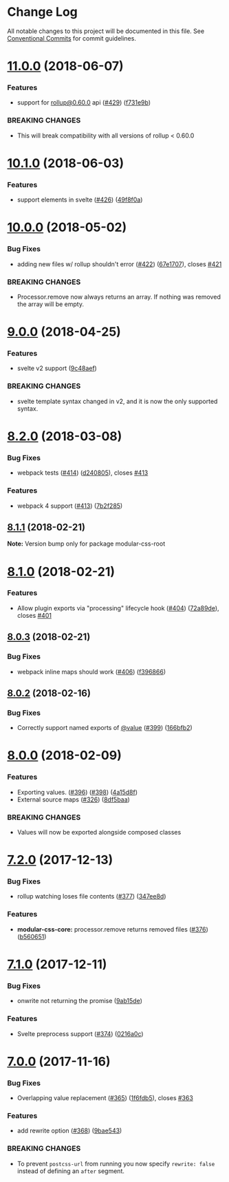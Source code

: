 # Change Log

All notable changes to this project will be documented in this file.
See [Conventional Commits](https://conventionalcommits.org) for commit guidelines.

<a name="11.0.0"></a>
# [11.0.0](https://github.com/tivac/modular-css/compare/v10.1.0...v11.0.0) (2018-06-07)


### Features

* support for rollup@0.60.0 api ([#429](https://github.com/tivac/modular-css/issues/429)) ([f731e9b](https://github.com/tivac/modular-css/commit/f731e9b))


### BREAKING CHANGES

* This will break compatibility with all versions of rollup < 0.60.0





<a name="10.1.0"></a>
# [10.1.0](https://github.com/tivac/modular-css/compare/v10.0.0...v10.1.0) (2018-06-03)


### Features

* support <link> elements in svelte ([#426](https://github.com/tivac/modular-css/issues/426)) ([49f8f0a](https://github.com/tivac/modular-css/commit/49f8f0a))





<a name="10.0.0"></a>
# [10.0.0](https://github.com/tivac/modular-css/compare/v9.0.0...v10.0.0) (2018-05-02)


### Bug Fixes

* adding new files w/ rollup shouldn't error ([#422](https://github.com/tivac/modular-css/issues/422)) ([67e1707](https://github.com/tivac/modular-css/commit/67e1707)), closes [#421](https://github.com/tivac/modular-css/issues/421)


### BREAKING CHANGES

* Processor.remove now always returns an array. If
nothing was removed the array will be empty.





<a name="9.0.0"></a>
# [9.0.0](https://github.com/tivac/modular-css/compare/v8.2.0...v9.0.0) (2018-04-25)


### Features

* svelte v2 support ([9c48aef](https://github.com/tivac/modular-css/commit/9c48aef))


### BREAKING CHANGES

* svelte template syntax changed in v2, and it is now the only supported syntax.





<a name="8.2.0"></a>
# [8.2.0](https://github.com/tivac/modular-css/compare/v8.1.1...v8.2.0) (2018-03-08)


### Bug Fixes

* webpack tests ([#414](https://github.com/tivac/modular-css/issues/414)) ([d240805](https://github.com/tivac/modular-css/commit/d240805)), closes [#413](https://github.com/tivac/modular-css/issues/413)


### Features

* webpack 4 support ([#413](https://github.com/tivac/modular-css/issues/413)) ([7b2f285](https://github.com/tivac/modular-css/commit/7b2f285))




<a name="8.1.1"></a>
## [8.1.1](https://github.com/tivac/modular-css/compare/v8.1.0...v8.1.1) (2018-02-21)




**Note:** Version bump only for package modular-css-root

<a name="8.1.0"></a>
# [8.1.0](https://github.com/tivac/modular-css/compare/v8.0.3...v8.1.0) (2018-02-21)


### Features

* Allow plugin exports via "processing" lifecycle hook ([#404](https://github.com/tivac/modular-css/issues/404)) ([72a89de](https://github.com/tivac/modular-css/commit/72a89de)), closes [#401](https://github.com/tivac/modular-css/issues/401)




<a name="8.0.3"></a>
## [8.0.3](https://github.com/tivac/modular-css/compare/v8.0.2...v8.0.3) (2018-02-21)


### Bug Fixes

* webpack inline maps should work ([#406](https://github.com/tivac/modular-css/issues/406)) ([f396866](https://github.com/tivac/modular-css/commit/f396866))




<a name="8.0.2"></a>
## [8.0.2](https://github.com/tivac/modular-css/compare/v8.0.0...v8.0.2) (2018-02-16)


### Bug Fixes

* Correctly support named exports of  [@value](https://github.com/value) ([#399](https://github.com/tivac/modular-css/issues/399)) ([166bfb2](https://github.com/tivac/modular-css/commit/166bfb2))




<a name="8.0.0"></a>
# [8.0.0](https://github.com/tivac/modular-css/compare/v7.2.0...v8.0.0) (2018-02-09)


### Features

* Exporting values. ([#396](https://github.com/tivac/modular-css/issues/396)) ([#398](https://github.com/tivac/modular-css/issues/398)) ([4a15d8f](https://github.com/tivac/modular-css/commit/4a15d8f))
* External source maps ([#326](https://github.com/tivac/modular-css/issues/326)) ([8df5baa](https://github.com/tivac/modular-css/commit/8df5baa))


### BREAKING CHANGES

* Values will now be exported alongside composed classes




<a name="7.2.0"></a>
# [7.2.0](https://github.com/tivac/modular-css/compare/v7.1.0...v7.2.0) (2017-12-13)


### Bug Fixes

* rollup watching loses file contents ([#377](https://github.com/tivac/modular-css/issues/377)) ([347ee8d](https://github.com/tivac/modular-css/commit/347ee8d))


### Features

* **modular-css-core:** processor.remove returns removed files ([#376](https://github.com/tivac/modular-css/issues/376)) ([b560651](https://github.com/tivac/modular-css/commit/b560651))




<a name="7.1.0"></a>
# [7.1.0](https://github.com/tivac/modular-css/compare/v7.0.0...v7.1.0) (2017-12-11)


### Bug Fixes

* onwrite not returning the promise ([9ab15de](https://github.com/tivac/modular-css/commit/9ab15de))


### Features

* Svelte preprocess support ([#374](https://github.com/tivac/modular-css/issues/374)) ([0216a0c](https://github.com/tivac/modular-css/commit/0216a0c))




<a name="7.0.0"></a>
# [7.0.0](https://github.com/tivac/modular-css/compare/v6.1.0...v7.0.0) (2017-11-16)


### Bug Fixes

* Overlapping value replacement ([#365](https://github.com/tivac/modular-css/issues/365)) ([1f6fdb5](https://github.com/tivac/modular-css/commit/1f6fdb5)), closes [#363](https://github.com/tivac/modular-css/issues/363)


### Features

* add rewrite option ([#368](https://github.com/tivac/modular-css/issues/368)) ([9bae543](https://github.com/tivac/modular-css/commit/9bae543))


### BREAKING CHANGES

* To prevent `postcss-url` from running you now specify `rewrite: false` instead of defining an `after` segment.
